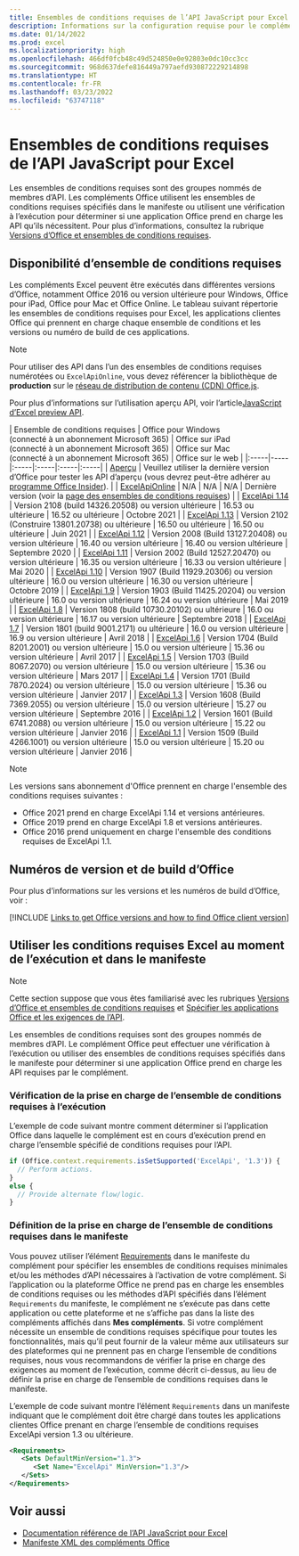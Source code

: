 ```yaml
---
title: Ensembles de conditions requises de l’API JavaScript pour Excel
description: Informations sur la configuration requise pour le complément Office sur les builds Excel.
ms.date: 01/14/2022
ms.prod: excel
ms.localizationpriority: high
ms.openlocfilehash: 466df0fcb48c49d524850e0e92803e0dc10cc3cc
ms.sourcegitcommit: 968d637defe816449a797aefd930872229214898
ms.translationtype: HT
ms.contentlocale: fr-FR
ms.lasthandoff: 03/23/2022
ms.locfileid: "63747118"
---
```

# <a name="excel-javascript-api-requirement-sets"></a>Ensembles de conditions requises de l’API JavaScript pour Excel

Les ensembles de conditions requises sont des groupes nommés de membres d’API. Les compléments Office utilisent les ensembles de conditions requises spécifiés dans le manifeste ou utilisent une vérification à l’exécution pour déterminer si une application Office prend en charge les API qu’ils nécessitent. Pour plus d’informations, consultez la rubrique [Versions d’Office et ensembles de conditions requises](../../develop/office-versions-and-requirement-sets.md).

## <a name="requirement-set-availability"></a>Disponibilité d’ensemble de conditions requises

Les compléments Excel peuvent être exécutés dans différentes versions d’Office, notamment Office 2016 ou version ultérieure pour Windows, Office pour iPad, Office pour Mac et Office Online. Le tableau suivant répertorie les ensembles de conditions requises pour Excel, les applications clientes Office qui prennent en charge chaque ensemble de conditions et les versions ou numéro de build de ces applications.

> [!NOTE]
> Pour utiliser des API dans l’un des ensembles de conditions requises numérotées ou `ExcelApiOnline`, vous devez référencer la bibliothèque de **production** sur le [réseau de distribution de contenu (CDN) Office.js](https://appsforoffice.microsoft.com/lib/1/hosted/office.js).
>
> Pour plus d’informations sur l’utilisation aperçu API, voir l’article[JavaScript d’Excel preview API](excel-preview-apis.md).

|  Ensemble de conditions requises  |  Office pour Windows<br>(connecté à un abonnement Microsoft 365)  |  Office sur iPad<br>(connecté à un abonnement Microsoft 365)  |  Office sur Mac<br>(connecté à un abonnement Microsoft 365)  | Office sur le web |
|:-----|-----|:-----|:-----|:-----|:-----|
| [Aperçu](excel-preview-apis.md)  | Veuillez utiliser la dernière version d’Office pour tester les API d’aperçu (vous devrez peut-être adhérer au [programme Office Insider](https://insider.office.com)). |
| [ExcelApiOnline](excel-api-online-requirement-set.md) | N/A | N/A | N/A | Dernière version (voir la [page des ensembles de conditions requises](excel-api-online-requirement-set.md)) |
| [ExcelApi 1.14](excel-api-1-14-requirement-set.md) | Version 2108 (build 14326.20508) ou version ultérieure | 16.53 ou ultérieure | 16.52 ou ultérieure | Octobre 2021 |
| [ExcelApi 1.13](excel-api-1-13-requirement-set.md) | Version 2102 (Construire 13801.20738) ou ultérieure | 16.50 ou ultérieure | 16.50 ou ultérieure | Juin 2021 |
| [ExcelApi 1.12](excel-api-1-12-requirement-set.md) | Version 2008 (Build 13127.20408) ou version ultérieure | 16.40 ou version ultérieure | 16.40 ou version ultérieure | Septembre 2020 |
| [ExcelApi 1.11](excel-api-1-11-requirement-set.md) | Version 2002 (Build 12527.20470) ou version ultérieure | 16.35 ou version ultérieure | 16.33 ou version ultérieure | Mai 2020 |
| [ExcelApi 1.10](excel-api-1-10-requirement-set.md) | Version 1907 (Build 11929.20306) ou version ultérieure | 16.0 ou version ultérieure | 16.30 ou version ultérieure | Octobre 2019 |
| [ExcelApi 1.9](excel-api-1-9-requirement-set.md)  | Version 1903 (Build 11425.20204) ou version ultérieure | 16.0 ou version ultérieure | 16.24 ou version ultérieure | Mai 2019 |
| [ExcelApi 1.8](excel-api-1-8-requirement-set.md)  | Version 1808 (build 10730.20102) ou ultérieure | 16.0 ou version ultérieure | 16.17 ou version ultérieure | Septembre 2018 |
| [ExcelApi 1.7](excel-api-1-7-requirement-set.md)  | Version 1801 (build 9001.2171) ou ultérieure   | 16.0 ou version ultérieure  | 16.9 ou version ultérieure  | Avril 2018 |
| [ExcelApi 1.6](excel-api-1-6-requirement-set.md)  | Version 1704 (Build 8201.2001) ou version ultérieure   | 15.0 ou version ultérieure  | 15.36 ou version ultérieure | Avril 2017 |
| [ExcelApi 1.5](excel-api-1-5-requirement-set.md)  | Version 1703 (Build 8067.2070) ou version ultérieure   | 15.0 ou version ultérieure  | 15.36 ou version ultérieure | Mars 2017 |
| [ExcelApi 1.4](excel-api-1-4-requirement-set.md)  | Version 1701 (Build 7870.2024) ou version ultérieure   | 15.0 ou version ultérieure  | 15.36 ou version ultérieure | Janvier 2017 |
| [ExcelApi 1.3](excel-api-1-3-requirement-set.md)  | Version 1608 (Build 7369.2055) ou version ultérieure   | 15.0 ou version ultérieure | 15.27 ou version ultérieure | Septembre 2016 |
| [ExcelApi 1.2](excel-api-1-2-requirement-set.md)  | Version 1601 (Build 6741.2088) ou version ultérieure   | 15.0 ou version ultérieure | 15.22 ou version ultérieure | Janvier 2016 |
| [ExcelApi 1.1](excel-api-1-1-requirement-set.md)  | Version 1509 (Build 4266.1001) ou version ultérieure   | 15.0 ou version ultérieure | 15.20 ou version ultérieure | Janvier 2016 |

> [!NOTE]
> Les versions sans abonnement d'Office prennent en charge l'ensemble des conditions requises suivantes :
>
> - Office 2021 prend en charge ExcelApi 1.14 et versions antérieures.
> - Office 2019 prend en charge ExcelApi 1.8 et versions antérieures.
> - Office 2016 prend uniquement en charge l'ensemble des conditions requises de ExcelApi 1.1.

## <a name="office-versions-and-build-numbers"></a>Numéros de version et de build d’Office

Pour plus d’informations sur les versions et les numéros de build d’Office, voir :

[!INCLUDE [Links to get Office versions and how to find Office client version](../../includes/links-get-office-versions-builds.md)]

## <a name="how-to-use-excel-requirement-sets-at-runtime-and-in-the-manifest"></a>Utiliser les conditions requises Excel au moment de l’exécution et dans le manifeste

> [!NOTE]
> Cette section suppose que vous êtes familiarisé avec les rubriques [Versions d’Office et ensembles de conditions requises](../../develop/office-versions-and-requirement-sets.md) et [Spécifier les applications Office et les exigences de l’API](../../develop/specify-office-hosts-and-api-requirements.md).

Les ensembles de conditions requises sont des groupes nommés de membres d’API. Le complément Office peut effectuer une vérification à l’exécution ou utiliser des ensembles de conditions requises spécifiés dans le manifeste pour déterminer si une application Office prend en charge les API requises par le complément.

### <a name="checking-for-requirement-set-support-at-runtime"></a>Vérification de la prise en charge de l’ensemble de conditions requises à l’exécution

L’exemple de code suivant montre comment déterminer si l’application Office dans laquelle le complément est en cours d’exécution prend en charge l’ensemble spécifié de conditions requises pour l’API.

```js
if (Office.context.requirements.isSetSupported('ExcelApi', '1.3')) {
  // Perform actions.
}
else {
  // Provide alternate flow/logic.
}
```

### <a name="defining-requirement-set-support-in-the-manifest"></a>Définition de la prise en charge de l’ensemble de conditions requises dans le manifeste

Vous pouvez utiliser l’élément [Requirements](../manifest/requirements.md) dans le manifeste du complément pour spécifier les ensembles de conditions requises minimales et/ou les méthodes d’API nécessaires à l’activation de votre complément. Si l’application ou la plateforme Office ne prend pas en charge les ensembles de conditions requises ou les méthodes d’API spécifiés dans l’élément `Requirements` du manifeste, le complément ne s’exécute pas dans cette application ou cette plateforme et ne s’affiche pas dans la liste des compléments affichés dans **Mes compléments**. Si votre complément nécessite un ensemble de conditions requises spécifique pour toutes les fonctionnalités, mais qu’il peut fournir de la valeur même aux utilisateurs sur des plateformes qui ne prennent pas en charge l’ensemble de conditions requises, nous vous recommandons de vérifier la prise en charge des exigences au moment de l’exécution, comme décrit ci-dessus, au lieu de définir la prise en charge de l’ensemble de conditions requises dans le manifeste.

L’exemple de code suivant montre l’élément `Requirements` dans un manifeste indiquant que le complément doit être chargé dans toutes les applications clientes Office prenant en charge l’ensemble de conditions requises ExcelApi version 1.3 ou ultérieure.

```xml
<Requirements>
   <Sets DefaultMinVersion="1.3">
      <Set Name="ExcelApi" MinVersion="1.3"/>
   </Sets>
</Requirements>
```

## <a name="see-also"></a>Voir aussi

- [Documentation référence de l’API JavaScript pour Excel](/javascript/api/excel)
- [Manifeste XML des compléments Office](../../develop/add-in-manifests.md)
